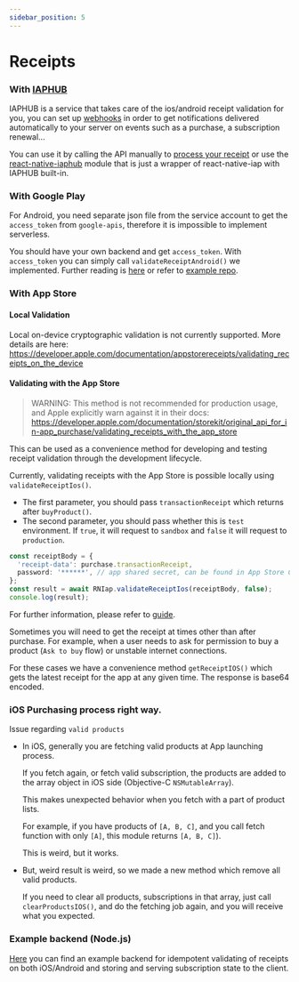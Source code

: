 ```yaml
---
sidebar_position: 5
---
```


# Receipts

### With [IAPHUB](https://www.iaphub.com)

IAPHUB is a service that takes care of the ios/android receipt validation for you, you can set up [webhooks](https://dashboard.iaphub.com/documentation/webhook) in order to get notifications delivered automatically to your server on events such as a purchase, a subscription renewal...

You can use it by calling the API manually to [process your receipt](https://dashboard.iaphub.com/documentation/api/post-receipt) or use the [react-native-iaphub](https://github.com/iaphub/react-native-iaphub) module that is just a wrapper of react-native-iap with IAPHUB built-in.

### With Google Play

For Android, you need separate json file from the service account to get the
`access_token` from `google-apis`, therefore it is impossible to implement serverless.

You should have your own backend and get `access_token`.
With `access_token` you can simply call `validateReceiptAndroid()` we implemented.
Further reading is [here](https://stackoverflow.com/questions/35127086) or refer to [example repo](https://github.com/Bang9/android-get-access-token-example).

### With App Store

#### Local Validation

Local on-device cryptographic validation is not currently supported. More details are here: https://developer.apple.com/documentation/appstorereceipts/validating_receipts_on_the_device

#### Validating with the App Store

> WARNING: This method is not recommended for production usage, and Apple explicitly warn against it in their docs: https://developer.apple.com/documentation/storekit/original_api_for_in-app_purchase/validating_receipts_with_the_app_store

This can be used as a convenience method for developing and testing receipt validation through the development lifecycle.

Currently, validating receipts with the App Store is possible locally using `validateReceiptIos()`.

- The first parameter, you should pass `transactionReceipt` which returns after `buyProduct()`.
- The second parameter, you should pass whether this is `test` environment.
  If `true`, it will request to `sandbox` and `false` it will request to `production`.

```ts
const receiptBody = {
  'receipt-data': purchase.transactionReceipt,
  password: '******', // app shared secret, can be found in App Store Connect
};
const result = await RNIap.validateReceiptIos(receiptBody, false);
console.log(result);
```

For further information, please refer to [guide](https://developer.apple.com/library/content/releasenotes/General/ValidateAppStoreReceipt/Chapters/ValidateRemotely.html).

Sometimes you will need to get the receipt at times other than after purchase.
For example, when a user needs to ask for permission to buy a product (`Ask to buy`
flow) or unstable internet connections.

For these cases we have a convenience method `getReceiptIOS()` which gets
the latest receipt for the app at any given time. The response is base64 encoded.

### iOS Purchasing process right way.

Issue regarding `valid products`

- In iOS, generally you are fetching valid products at App launching process.

  If you fetch again, or fetch valid subscription, the products are added to
  the array object in iOS side (Objective-C `NSMutableArray`).

  This makes unexpected behavior when you fetch with a part of product lists.

  For example, if you have products of `[A, B, C]`, and you call fetch function
  with only `[A]`, this module returns `[A, B, C]`).

  This is weird, but it works.

- But, weird result is weird, so we made a new method which remove all valid products.

  If you need to clear all products, subscriptions in that array, just call
  `clearProductsIOS()`, and do the fetching job again, and you will receive what
  you expected.

### Example backend (Node.js)

[Here](https://github.com/mifi/in-app-subscription-example) you can find an example backend for idempotent validating of receipts on both iOS/Android and storing and serving subscription state to the client.

